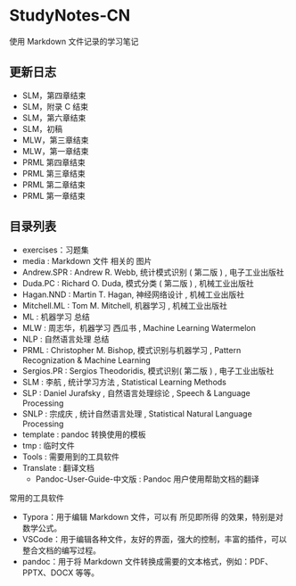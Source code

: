 # StudyNotes-CN

使用 Markdown 文件记录的学习笔记

## 更新日志

-   SLM，第四章结束
-   SLM，附录 C 结束
-   SLM，第六章结束
-   SLM，初稿
-   MLW，第三章结束
-   MLW，第一章结束
-   PRML 第四章结束
-   PRML 第三章结束
-   PRML 第二章结束
-   PRML 第一章结束

## 目录列表

-   exercises：习题集
-   media : Markdown 文件 相关的 图片
-   Andrew.SPR : Andrew R. Webb, 统计模式识别 ( 第二版 ) , 电子工业出版社
-   Duda.PC : Richard O. Duda, 模式分类 ( 第二版 ) , 机械工业出版社
-   Hagan.NND : Martin T. Hagan, 神经网络设计 , 机械工业出版社
-   Mitchell.ML : Tom M. Mitchell, 机器学习 , 机械工业出版社
-   ML : 机器学习 总结
-   MLW : 周志华，机器学习 西瓜书 , Machine Learning Watermelon
-   NLP : 自然语言处理 总结
-   PRML : Christopher M. Bishop, 模式识别与机器学习 , Pattern Recognization & Machine Learning
-   Sergios.PR : Sergios Theodoridis, 模式识别( 第二版 ) , 电子工业出版社
-   SLM : 李航 , 统计学习方法 , Statistical Learning Methods
-   SLP : Daniel Jurafsky , 自然语言处理综论 , Speech & Language Processing
-   SNLP : 宗成庆 , 统计自然语言处理 , Statistical Natural Language Processing
-   template : pandoc 转换使用的模板
-   tmp : 临时文件
-   Tools : 需要用到的工具软件
-   Translate : 翻译文档
    -   Pandoc-User-Guide-中文版 : Pandoc 用户使用帮助文档的翻译

常用的工具软件

-   Typora：用于编辑 Markdown 文件，可以有 所见即所得 的效果，特别是对数学公式。
-   VSCode：用于编辑各种文件，友好的界面，强大的控制，丰富的插件，可以整合文档的编写过程。
-   pandoc：用于将 Markdown 文件转换成需要的文本格式，例如：PDF、PPTX、DOCX 等等。
